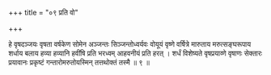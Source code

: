 +++
title = "०९ प्रति वो"

+++

हे वृषदञ्जयः वृषता वर्षकेण सोमेन अञ्जन्तः सिञ्जन्तोध्वर्यवः वोयूयं वृष्णे वर्षित्रे मारुताय मरुत्सङ्घरूपाय शर्धाय बलाय हव्या हव्यानि हवींषि प्रति भरध्वम् आहवनीयं प्रति हरत् । शर्धं विशेष्यते वृषप्रयाव्णे वृषाणः सेक्तारः प्रयावानः प्रकृष्टं गन्तारोमरुतोयस्मिन् तत्तथोक्तं तस्मै ॥ ९ ॥